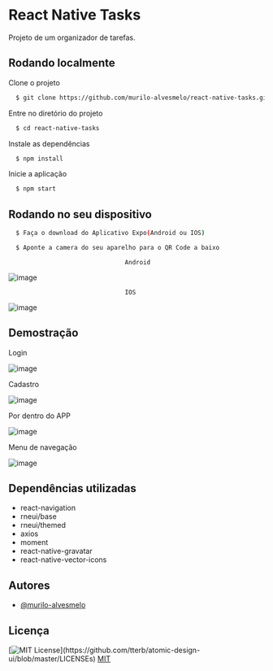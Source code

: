 # React Native Tasks

Projeto de um organizador de tarefas.



## Rodando localmente

Clone o projeto

```bash
  $ git clone https://github.com/murilo-alvesmelo/react-native-tasks.git
```

Entre no diretório do projeto

```bash
  $ cd react-native-tasks
```

Instale as dependências

```bash
  $ npm install
```

Inicie a aplicação

```bash
  $ npm start
```

## Rodando no seu dispositivo

```bash
  $ Faça o download do Aplicativo Expo(Android ou IOS)
```
```bash
  $ Aponte a camera do seu aparelho para o QR Code a baixo
```

                                    Android
![image](https://user-images.githubusercontent.com/83835393/200629187-3204061f-367d-49c8-a0e7-92cfc59326b3.png)


                                    IOS
![image](https://user-images.githubusercontent.com/83835393/200629251-48de4d52-4bb7-4053-9ed7-74799271ee7f.png)




## Demostração

Login

![image](https://user-images.githubusercontent.com/83835393/200629703-093d2390-723e-494e-b04d-8d1b9763538b.png)

Cadastro

![image](https://user-images.githubusercontent.com/83835393/200629941-b75d5bb7-2389-423d-8e50-3e65885f1127.png)

Por dentro do APP

![image](https://user-images.githubusercontent.com/83835393/200630001-5c337086-162f-42ec-bca5-d22c1cb54ec6.png)

Menu de navegação

![image](https://user-images.githubusercontent.com/83835393/200630134-01d27b1c-328c-4b5e-9181-926b1396adc2.png)

## Dependências utilizadas

- react-navigation
- rneui/base
- rneui/themed
- axios
- moment
- react-native-gravatar
- react-native-vector-icons



## Autores

- [@murilo-alvesmelo](https://github.com/murilo-alvesmelo)


## Licença
[![MIT License](https://img.shields.io/apm/l/atomic-design-ui.svg?)](https://github.com/tterb/atomic-design-ui/blob/master/LICENSEs)
[MIT](https://choosealicense.com/licenses/mit/)
